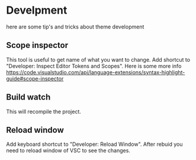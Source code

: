# Develpment
here are some tip's and tricks about theme development

## Scope inspector
This tool is useful to get name of what you want to change. Add shortcut to "Developer: Inspect Editor Tokens and Scopes". Here is some more info
https://code.visualstudio.com/api/language-extensions/syntax-highlight-guide#scope-inspector

## Build watch
This will recompile the project.

## Reload window
Add keyboard shortcut to "Developer: Reload Window". After rebuid you need to reload window of VSC to see the changes.

